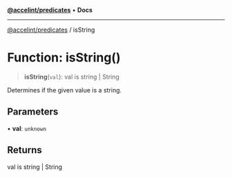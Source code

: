 [**@accelint/predicates**](../README.md) • **Docs**

***

[@accelint/predicates](../README.md) / isString

# Function: isString()

> **isString**(`val`): val is string \| String

Determines if the given value is a string.

## Parameters

• **val**: `unknown`

## Returns

val is string \| String
